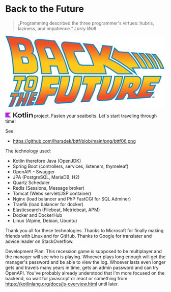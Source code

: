 # Back to the Future

> „Programming described the three programmer's virtues: hubris, laziness, and impatience.“ *Larry Wall*

<p>
<img src="https://github.com/lhsradek/bttf/blob/main/bttf-app/src/main/webapp/res/Back-to-the-future-logo.svg" width="500px" th:height="222px" />
</p>

<p>
<img src="https://github.com/lhsradek/bttf/blob/main/bttf-app/src/main/webapp/res/Kotlin Full Color Logo on White RGB.svg" width="86px" height="16px"/> project. Fasten your seatbelts. Let's start traveling through time!
</p>

See:
* https://github.com/lhsradek/bttf/blob/main/png/bttf06.png

The technology used:

* Kotlin therefore Java (OpenJDK)
* Spring Boot (controllers, services, listeners, thymeleaf)
* OpenAPI - Swagger
* JPA (PostgreSQL, MariaDB, H2)
* Quartz Scheduler
* Redis (Sessions, Message broker)
* Tomcat (Webs servlet/JSP container)
* Nginx (load balancer and PhP FastCGI for SQL Adminer)
* Traefik (load balancer for docker)
* Elasticsearch (Filebeat, Metricbeat, APM)
* Docker and DockerHub
* Linux (Alpine, Debian, Ubuntu)

Thank you all for these technologies. Thanks to Microsoft for finally making friends with Linux and for GitHub. Thanks to Google for translater and advice leader on StackOverflow.

Development Plan: This recession game is supposed to be multiplayer and the manager will see who is playing. Whoever plays long enough will get the manager's password and be able to view the log. Whoever lasts even longer gets and travels many years in time, gets an admin password and can try OpenAPI. You've probably already understood that I'm more focused on the backend, so wait for javascript or react or something from https://kotlinlang.org/docs/js-overview.html until later.
